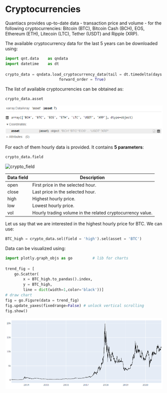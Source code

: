 # Cryptocurrencies

Quantiacs provides up-to-date data - transaction price and volume - for the following cryptocurrencies: Bitcoin (BTC), Bitcoin Cash (BCH), EOS, Ethereum (ETH), Litecoin (LTC),  Tether (USDT) and Ripple (XRP). 

The available cryptocurrency data for the last 5 years can be downloaded using:
```python
import qnt.data    as qndata
import datetime    as dt

crypto_data = qndata.load_cryptocurrency_data(tail = dt.timedelta(days = 365 * 5),
                        forward_order = True)
```

The list of available cryptocurrencies can be obtained as:
```python
crypto_data.asset
```
![crypto_asset](./pictures/crypto_asset.PNG)

For each of them hourly data is provided. It contains **5 parameters**:
```python
crypto_data.field
```
![crypto_field](./pictures/crypto_field.PNG)

| Data field | Description |
| ------------------ | -------- |
| open               | First price in the selected hour.|
| close              | Last price in the selected hour. |
| high               | Highest hourly price. |
| low                | Lowest hourly price. |
| vol                | Hourly trading volume in the related cryptocurrency value.|

Let us say that we are interested in the highest hourly price for BTC. We can use:

```python
BTC_high = crypto_data.sel(field = 'high').sel(asset = 'BTC')
```

Data can be visualized using:

```python
import plotly.graph_objs as go         # lib for charts

trend_fig = [
    go.Scatter(
        x = BTC_high.to_pandas().index,
        y = BTC_high,
        line = dict(width=1,color='black'))]
# draw chart
fig = go.Figure(data = trend_fig)
fig.update_yaxes(fixedrange=False) # unlock vertical scrolling
fig.show()
```

![crypto_high](./pictures/crypto_high.PNG)
